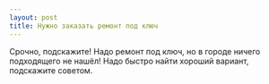 ```yaml
---
layout: post 
title: Нужно заказать ремонт под ключ 
--- 
```

Срочно, подскажите! Надо ремонт под ключ, но в городе ничего подходящего не нашёл! Надо быстро найти хороший вариант, подскажите советом.